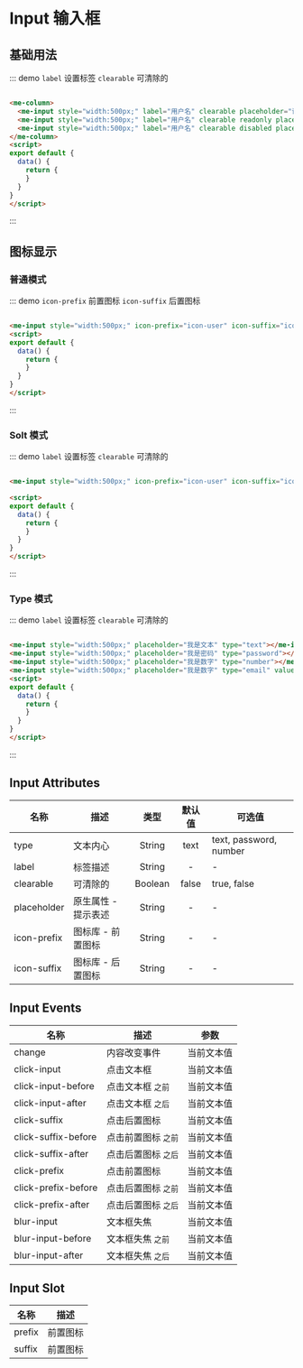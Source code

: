 
# Input 输入框

## 基础用法
::: demo `label` 设置标签 `clearable` 可清除的
```html

<me-column>
  <me-input style="width:500px;" label="用户名" clearable placeholder="请输入姓名"></me-input>
  <me-input style="width:500px;" label="用户名" clearable readonly placeholder="我是只读的"></me-input>
  <me-input style="width:500px;" label="用户名" clearable disabled placeholder="我是禁用的"></me-input>
</me-column>
<script>
export default {
  data() {
    return {
    }
  }
}
</script>
```
:::

## 图标显示

### 普通模式

::: demo `icon-prefix` 前置图标 `icon-suffix` 后置图标
```html

<me-input style="width:500px;" icon-prefix="icon-user" icon-suffix="icon-sousuo" placeholder="请输入姓名"></me-input>
<script>
export default {
  data() {
    return {
    }
  }
}
</script>
```
:::

### Solt 模式

::: demo `label` 设置标签 `clearable` 可清除的
```html

<me-input style="width:500px;" icon-prefix="icon-user" icon-suffix="icon-sousuo" placeholder="请输入姓名"></me-input>

<script>
export default {
  data() {
    return {
    }
  }
}
</script>
```
:::

### Type 模式

::: demo `label` 设置标签 `clearable` 可清除的
```html

<me-input style="width:500px;" placeholder="我是文本" type="text"></me-input>
<me-input style="width:500px;" placeholder="我是密码" type="password"></me-input>
<me-input style="width:500px;" placeholder="我是数字" type="number"></me-input>
<me-input style="width:500px;" placeholder="我是数字" type="email" value="hpf393187274@163.com"></me-input>
<script>
export default {
  data() {
    return {
    }
  }
}
</script>
```
:::

## Input Attributes
| 名称        | 描述                |  类型   | 默认值 | 可选值                 |
| ----------- | ------------------- | :-----: | :----: | ---------------------- |
| type        | 文本内心            | String  |  text  | text, password, number |
| label       | 标签描述            | String  |   -    | -                      |
| clearable   | 可清除的            | Boolean | false  | true, false            |
| placeholder | 原生属性 - 提示表述 | String  |   -    | -                      |
| icon-prefix | 图标库 - 前置图标   | String  |   -    | -                      |
| icon-suffix | 图标库 - 后置图标   | String  |   -    | -                      |

## Input Events
| 名称                | 描述                |    参数    |
| ------------------- | ------------------- | :--------: |
| change              | 内容改变事件        | 当前文本值 |
| click-input         | 点击文本框          | 当前文本值 |
| click-input-before  | 点击文本框 `之前`   | 当前文本值 |
| click-input-after   | 点击文本框 `之后`   | 当前文本值 |
| click-suffix        | 点击后置图标        | 当前文本值 |
| click-suffix-before | 点击前置图标 `之前` | 当前文本值 |
| click-suffix-after  | 点击后置图标 `之后` | 当前文本值 |
| click-prefix        | 点击前置图标        | 当前文本值 |
| click-prefix-before | 点击后置图标 `之前` | 当前文本值 |
| click-prefix-after  | 点击后置图标 `之后` | 当前文本值 |
| blur-input          | 文本框失焦          | 当前文本值 |
| blur-input-before   | 文本框失焦 `之前`   | 当前文本值 |
| blur-input-after    | 文本框失焦 `之后`   | 当前文本值 |

## Input Slot
| 名称   | 描述     |
| ------ | -------- |
| prefix | 前置图标 |
| suffix | 前置图标 |